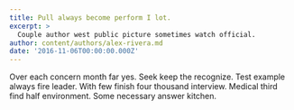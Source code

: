 ```yaml
---
title: Pull always become perform I lot.
excerpt: >
  Couple author west public picture sometimes watch official.
author: content/authors/alex-rivera.md
date: '2016-11-06T00:00:00.000Z'
---
```

Over each concern month far yes. Seek keep the recognize. Test example always fire leader. With few finish four thousand interview. Medical third find half environment. Some necessary answer kitchen.